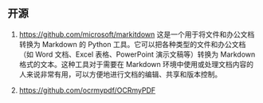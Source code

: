 
## 开源

1. https://github.com/microsoft/markitdown
这是一个用于将文件和办公文档转换为 Markdown 的 Python 工具。它可以把各种类型的文件和办公文档（如 Word 文档、Excel 表格、PowerPoint 演示文稿等）转换为 Markdown 格式的文本。这种工具对于需要在 Markdown 环境中使用或处理文档内容的人来说非常有用，可以方便地进行文档的编辑、共享和版本控制。


2. https://github.com/ocrmypdf/OCRmyPDF
   